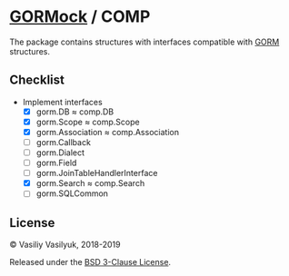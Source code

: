 # [GORMock] / COMP

The package contains structures with interfaces compatible with [GORM]
structures.

## Checklist

 * Implement interfaces
    * [x] gorm.DB ≈ comp.DB 
    * [x] gorm.Scope ≈ comp.Scope 
    * [x] gorm.Association ≈ comp.Association
    * [ ] gorm.Callback
    * [ ] gorm.Dialect
    * [ ] gorm.Field
    * [ ] gorm.JoinTableHandlerInterface
    * [x] gorm.Search ≈ comp.Search
    * [ ] gorm.SQLCommon

## License

© Vasiliy Vasilyuk, 2018-2019

Released under the [BSD 3-Clause License][LICENSE].

[GORMock]: https://git.io/fhHpT 'The fantastic mock for the fantastic GORM
library, aims to be developer friendly.'
[GORM]: https://git.io/fhHbK 'GORM The fantastic ORM library for Golang, aims
to be developer friendly.'
[LICENSE]: https://git.io/fhHbM 'BSD 3-Clause "New" or "Revised" License'
